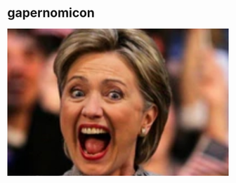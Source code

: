 
gapernomicon
============
![](https://github.com/nondejus/gapernomicon/blob/main/ArtBoard%20Image%20(39).jpg) 



